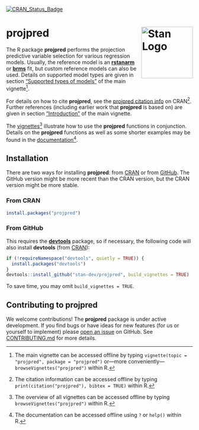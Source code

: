 
<!-- README.md is generated from README.Rmd. Please edit that file -->

<!-- badges: start -->

<!-- [![codecov](https://codecov.io/gh/stan-dev/projpred/branch/master/graph/badge.svg)](https://app.codecov.io/gh/stan-dev/projpred) -->

[![CRAN_Status_Badge](https://www.r-pkg.org/badges/version/projpred?color=blue)](https://CRAN.R-project.org/package=projpred)
<!-- badges: end -->

# projpred [<img src="man/figures/logo.svg" align="right" height="139" alt="Stan Logo"/>](https://mc-stan.org)

The R package **projpred** performs the projection predictive variable
selection for various regression models. Usually, the reference model is
an [**rstanarm**](https://mc-stan.org/rstanarm/) or
[**brms**](https://paulbuerkner.com/brms/) fit, but custom reference
models can also be used. Details on supported model types are given in
section [“Supported types of
models”](https://mc-stan.org/projpred/articles/projpred.html#modtypes)
of the main vignette[^1].

For details on how to cite **projpred**, see the [projpred citation
info](https://CRAN.R-project.org/package=projpred/citation.html) on
CRAN[^2]. Further references (including earlier work that **projpred**
is based on) are given in section
[“Introduction”](https://mc-stan.org/projpred/articles/projpred.html#intro)
of the main vignette.

The [vignettes](https://mc-stan.org/projpred/articles/)[^3] illustrate
how to use the **projpred** functions in conjunction. Details on the
**projpred** functions as well as some shorter examples may be found in
the
[documentation](https://mc-stan.org/projpred/reference/index.html)[^4].

## Installation

There are two ways for installing **projpred**: from
[CRAN](https://CRAN.R-project.org/package=projpred) or from
[GitHub](https://github.com/stan-dev/projpred). The GitHub version might
be more recent than the CRAN version, but the CRAN version might be more
stable.

### From CRAN

``` r
install.packages("projpred")
```

### From GitHub

This requires the [**devtools**](https://devtools.r-lib.org/) package,
so if necessary, the following code will also install **devtools** (from
[CRAN](https://CRAN.R-project.org/package=devtools)):

``` r
if (!requireNamespace("devtools", quietly = TRUE)) {
  install.packages("devtools")
}
devtools::install_github("stan-dev/projpred", build_vignettes = TRUE)
```

To save time, you may omit `build_vignettes = TRUE`.

## Contributing to projpred

We welcome contributions! The **projpred** package is under active
development. If you find bugs or have ideas for new features (for us or
yourself to implement) please [open an
issue](https://github.com/stan-dev/projpred/issues) on GitHub. See
[CONTRIBUTING.md](https://github.com/stan-dev/projpred/blob/master/.github/CONTRIBUTING.md)
for more details.

[^1]: The main vignette can be accessed offline by typing
    `vignette(topic = "projpred", package = "projpred")` or—more
    conveniently—`browseVignettes("projpred")` within R.

[^2]: The citation information can be accessed offline by typing
    `print(citation("projpred"), bibtex = TRUE)` within R.

[^3]: The overview of all vignettes can be accessed offline by typing
    `browseVignettes("projpred")` within R.

[^4]: The documentation can be accessed offline using `?` or `help()`
    within R.
